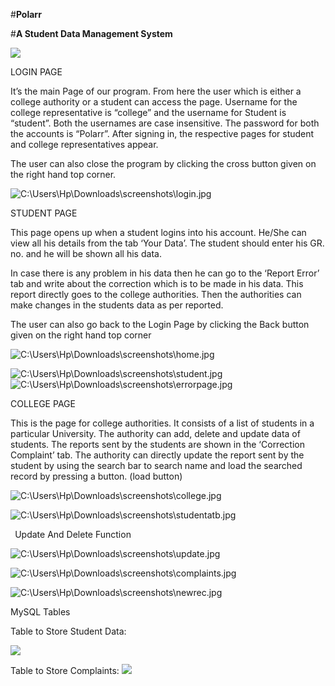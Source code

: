 ﻿#**Polarr**

#**A Student Data Management System**

![](pictures/Aspose.Words.8fe87ddd-a5ca-4076-9ab8-12e4b1072830.001.jpeg)

LOGIN PAGE

It’s the main Page of our program. From here the user which is either a college authority or a student can access the page. Username for the college representative is “college” and the username for Student is “student”. Both the usernames are case insensitive. The password for both the accounts is “Polarr”. After signing in, the respective pages for student and college representatives appear.

The user can also close the program by clicking the cross button given on the right hand top corner.

![C:\Users\Hp\Downloads\screenshots\login.jpg](pictures/Aspose.Words.8fe87ddd-a5ca-4076-9ab8-12e4b1072830.002.jpeg)

STUDENT PAGE

This page opens up when a student logins into his account. He/She can view all his details from the tab ‘Your Data’. The student should enter his GR. no. and he will be shown all his data. 

In case there is any problem in his data then he can go to the ‘Report Error’ tab and write about the correction which is to be made in his data. This report directly goes to the college authorities. Then the authorities can make changes in the students data as per reported. 

The user can also go back to the Login Page by clicking the Back button given on the right hand top corner

![C:\Users\Hp\Downloads\screenshots\home.jpg](pictures/Aspose.Words.8fe87ddd-a5ca-4076-9ab8-12e4b1072830.003.jpeg)

![C:\Users\Hp\Downloads\screenshots\student.jpg](pictures/Aspose.Words.8fe87ddd-a5ca-4076-9ab8-12e4b1072830.004.jpeg)![C:\Users\Hp\Downloads\screenshots\errorpage.jpg](pictures/Aspose.Words.8fe87ddd-a5ca-4076-9ab8-12e4b1072830.005.jpeg)

COLLEGE PAGE

This is the page for college authorities. It consists of a list of students in a particular University. The authority can add, delete and update data of students. The reports sent by the students are shown in the ‘Correction Complaint’ tab. The authority can directly update the report sent by the student   by using the search bar to search name and load the searched record by pressing a button. (load button)



![C:\Users\Hp\Downloads\screenshots\college.jpg](pictures/Aspose.Words.8fe87ddd-a5ca-4076-9ab8-12e4b1072830.006.jpeg)



![C:\Users\Hp\Downloads\screenshots\studentatb.jpg](pictures/Aspose.Words.8fe87ddd-a5ca-4076-9ab8-12e4b1072830.007.jpeg)    





` `Update And Delete Function 



![C:\Users\Hp\Downloads\screenshots\update.jpg](pictures/Aspose.Words.8fe87ddd-a5ca-4076-9ab8-12e4b1072830.008.jpeg)

![C:\Users\Hp\Downloads\screenshots\complaints.jpg](pictures/Aspose.Words.8fe87ddd-a5ca-4076-9ab8-12e4b1072830.009.jpeg)


![C:\Users\Hp\Downloads\screenshots\newrec.jpg](pictures/Aspose.Words.8fe87ddd-a5ca-4076-9ab8-12e4b1072830.010.jpeg)

MySQL Tables

Table to Store Student Data:

![](pictures/Aspose.Words.8fe87ddd-a5ca-4076-9ab8-12e4b1072830.011.png)

Table to Store Complaints:
![](pictures/Aspose.Words.8fe87ddd-a5ca-4076-9ab8-12e4b1072830.012.png) 
